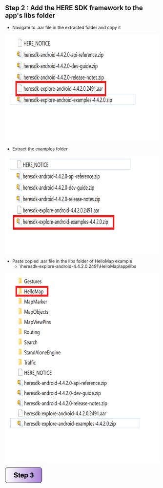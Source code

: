 ## Step 2 : Add the HERE SDK framework to the app's libs folder

- Navigate to .aar file in the extracted folder and copy it

<img src="/img/extracted-folder.png" width="700" height="350"/>

- Extract the examples folder

<img src="/img/extract-ex.png" width="700" height="320"/>

- Paste copied .aar file in the libs folder of HelloMap example
    - \heresdk-explore-android-4.4.2.0.2491\HelloMap\app\libs

<img src="/img/extracted-ex.png" width="700" height="620"/>

[![Foo](/img/s3.png)](/Step3.md) 